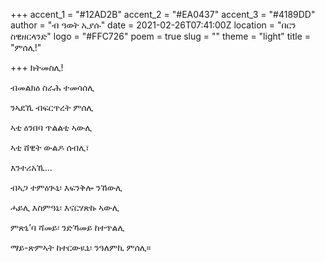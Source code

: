+++
accent_1 = "#12AD2B"
accent_2 = "#EA0437"
accent_3 = "#4189DD"
author = "ብ ዓወት ኢያሱ"
date = 2021-02-26T07:41:00Z
location = "በርን ስዊዘርላንድ"
logo = "#FFC726"
poem = true
slug = ""
theme = "light"
title = "ምሰሊ!"

+++
ክትመስሊ!

ብመልክዕ ስራሕ ተመሳሰሊ

ንኣደኺ ብፍርጥረት ምሰሊ

ኣቲ ዕንበባ ጥልልቲ ኣውሊ

ኣቲ ሸዊት ውልዶ ሰብሊ፣

እንተሪአኺ…

ብኣጋ ተምዕጒኒ፡ እፍንቅሎ ንኸውሊ

ሓይሊ እስምዓኒ፡ እናርሃጽኩ ኣውሊ

ምጽኒ’ባ ሻመይ፡ ንድኻመይ ከተጥልሊ

ማይ-ጽምኣት ከተርውዪኒ፡ ንዓለምኪ ምሰሊ።